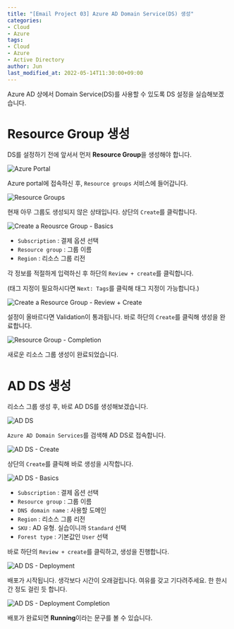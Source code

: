 ```yaml
---
title: "[Email Project 03] Azure AD Domain Service(DS) 생성"
categories:
- Cloud
- Azure
tags:
- Cloud
- Azure
- Active Directory
author: Jun
last_modified_at: 2022-05-14T11:30:00+09:00
---
```


Azure AD 상에서 Domain Service(DS)를 사용할 수 있도록 DS 설정을 실습해보겠습니다.

# Resource Group 생성

DS를 설정하기 전에 앞서서 먼저 **Resource Group**을 생성해야 합니다.

![Azure Portal](../assets/images/posts/email-project-03-generate-azure-ad-domain-service/01.png)

Azure portal에 접속하신 후, `Resource groups` 서비스에 들어갑니다.

![Resource Groups](../assets/images/posts/email-project-03-generate-azure-ad-domain-service/02.png)

현재 아무 그룹도 생성되지 않은 상태입니다. 상단의 `Create`를 클릭합니다.

![Create a Reousrce Group - Basics](../assets/images/posts/email-project-03-generate-azure-ad-domain-service/03.png)

- `Subscription` : 결제 옵션 선택
- `Resource group` : 그룹 이름
- `Region` : 리소스 그룹 리전

각 정보를 적절하게 입력하신 후 하단의 `Review + create`를 클릭합니다.

(태그 지정이 필요하시다면 `Next: Tags`를 클릭해 태그 지정이 가능합니다.)

![Create a Resource Group - Review + Create](../assets/images/posts/email-project-03-generate-azure-ad-domain-service/05.png)

설정이 올바르다면 Validation이 통과됩니다. 바로 하단의 `Create`를 클릭해 생성을 완료합니다.

![Resource Group - Completion](../assets/images/posts/email-project-03-generate-azure-ad-domain-service/06.png)

새로운 리소스 그룹 생성이 완료되었습니다.

# AD DS 생성

리소스 그룹 생성 후, 바로 AD DS를 생성해보겠습니다.

![AD DS](../assets/images/posts/email-project-03-generate-azure-ad-domain-service/07.png)

`Azure AD Domain Services`를 검색해 AD DS로 접속합니다.

![AD DS - Create](../assets/images/posts/email-project-03-generate-azure-ad-domain-service/08.png)

상단의 `Create`를 클릭해 바로 생성을 시작합니다.

![AD DS - Basics](../assets/images/posts/email-project-03-generate-azure-ad-domain-service/09.png)

- `Subscription` : 결제 옵션 선택
- `Resource group` : 그룹 이름
- `DNS domain name` : 사용할 도메인
- `Region` : 리소스 그룹 리전
- `SKU` : AD 유형. 실습이니까 `Standard` 선택
- `Forest type` : 기본값인 `User` 선택

바로 하단의 `Review + create`를 클릭하고, 생성을 진행합니다.

![AD DS - Deployment](../assets/images/posts/email-project-03-generate-azure-ad-domain-service/10.png)

배포가 시작됩니다. 생각보다 시간이 오래걸립니다. 여유를 갖고 기다려주세요. 한 한시간 정도 걸린 듯 합니다.

![AD DS - Deployment Completion](../assets/images/posts/email-project-03-generate-azure-ad-domain-service/11.png)

배포가 완료되면 **Running**이라는 문구를 볼 수 있습니다.



